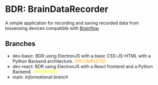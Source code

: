 # BDR: BrainDataRecorder

A simple application for recording and saving recorded data from biosensing devices compatible with [Brainflow](https://brainflow.org/)

## Branches

- dev-basic: BDR using ElectronJS with a basic CSS-JS-HTML with a Python Backend architecture. <span style="color: orange;">(INCOMPLETE)</span>
- dev-react: BDR using ElectronJS with a React frontend and a Python Backend. <span style="color: yellow;">(WORKING)</span>
- main: *Informational branch*

